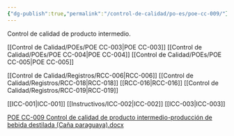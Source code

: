 ```yaml
---
{"dg-publish":true,"permalink":"/control-de-calidad/po-es/poe-cc-009/"}
---
```


Control de calidad de producto intermedio.

[[Control de Calidad/POEs/POE CC-003\|POE CC-003]]
[[Control de Calidad/POEs/POE CC-004\|POE CC-004]]
[[Control de Calidad/POEs/POE CC-005\|POE CC-005]]

[[Control de Calidad/Registros/RCC-006\|RCC-006]]
[[Control de Calidad/Registros/RCC-018\|RCC-018]]
[[RCC-016\|RCC-016]]
[[Control de Calidad/Registros/RCC-019\|RCC-019]]

[[ICC-001\|ICC-001]]
[[Instructivos/ICC-002\|ICC-002]]
[[ICC-003\|ICC-003]]


 [POE CC-009 Control de calidad de producto intermedio-producción de bebida destilada (Caña paraguaya).docx](https://drive.google.com/open?id=1ff8tcKAnk4lNw8q-z6ySjN6Yv-eMGVg_&usp=drive_copy) 